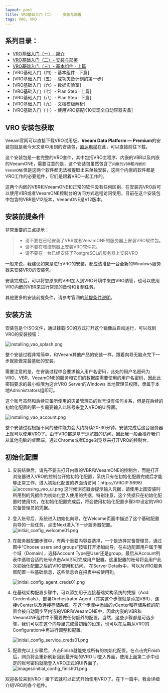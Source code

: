 ```yaml
---
layout: post
title: VRO基础入门（二） -  安装与部署
tags: VAO, VRO
---
```


## 系列目录：

- [VRO基础入门（一）-  简介](https://blog.backupnext.cloud/_posts/2023-05-24-VRO-v6-Guide-01/)
- [VRO基础入门（二）-  安装与部署](https://blog.backupnext.cloud/_posts/2023-05-25-VRO-v6-Guide-02/)
- [VRO基础入门（三）-  基本组件 · 上篇](https://blog.backupnext.cloud/_posts/2023-05-26-VRO-v6-Guide-03/)
- [VRO基础入门（四）-  基本组件 · 下篇]
- [VRO基础入门（五）-  成功灾备计划的第一步]
- [VRO基础入门（六）-  数据实验室]
- [VRO基础入门（七）-  Plan Step  · 上篇]
- [VRO基础入门（八）-  Plan Step  · 下篇]
- [VRO基础入门（九）-  文档模板解析]
- [VRO基础入门（十）- 使用VRO搭配K10实现全自动容器灾备]



## VRO 安装包获取

Veeam官网可以直接下载VRO试用版，**Veeam Data Platform — Premium**的安装包就是我今天文章中用到的安装包，[直达电梯](https://www.veeam.com/downloads.html)在此，可以直接前往下载。

这个安装包是一套完整的VRO套件，其中包括VRO主程序、内嵌的VBR以及内嵌的VeeamONE，需要注意的是，这个安装包虽然包含了`内嵌的VBR`和`内嵌的VeeamONE`但是这两个软件都无法被提取出来单独安装，这两个内嵌的软件都是VRO工作的必要组件，它们是跟着VRO一起工作的。

这两个内嵌的VBR和VeeamONE和正常的软件没有任何区别，在安装完VRO后可以使用VBR或者VeeamONE控制台的访问方式远程访问使用，目前在这个安装包中包含的VBR是V12版本，VeeamONE是V12版本。

## 安装前提条件

非常重要的三点提示：

> - 请不要在已经安装了VBR或者VeeamONE的服务器上安装VRO软件包。
> - 请不要在域控制器上安装VRO软件包。
> - 请不要在一台已经安装了PostgreSQL的服务器上安装VRO

一般来说，我建议如果是进行VRO的安装，都应该准备一台全新的Windows服务器来安装VRO的安装包。

安装完成后，可以将您原来的VBR加入到VRO环境中来由VRO纳管，也可以使用VRO内嵌的VBR来进行常规的备份和复制任务。

其他更多的安装前提条件，请参考官网的[前提条件说明](https://helpcenter.veeam.com/docs/vdro/userguide/system_requirements.html?ver=60)。

## 安装方法

安装包是个ISO文件，通过挂载ISO的方式打开这个镜像后自动运行，可以找到VRO的安装按钮：

![installing_vao_splash.png](https://helpcenter.veeam.com/docs/vdro/userguide/images/installing_vao_splash.png)

整个安装过程非常简单，和Veeam其他产品的安装一样，跟着向导无脑点完下一步就能做完最基础的安装。

需要注意的是，在安装过程中会要求输入用户名密码，此处的用户名密码为VRO、VBR、VeeamONE的服务和它们的数据库需要使用的用户名密码，因此此密码要求的最小权限为这台VRO Server的Windows 本地管理员权限，隶属于本地Administrators组即可。

这个账号虽然和后续灾备所使用的灾备管理员的账号没有任何关系，但是在后续的初始化配置的第一步需要输入此账号来登入VRO的UI界面。

![installing_vao_account.png](https://helpcenter.veeam.com/docs/vdro/userguide/images/installing_vao_account.png)

整个安装过程根据不同的硬件能力会大约持续20-30分钟，安装完成后这台服务器上就可以使用VRO了。由于VRO都是基于浏览器的访问，因此我一般会推荐我们从其他电脑的桌面端，通过Chrome或者Edge浏览器来打开VRO的控制台。

## 初始化配置

1. 安装结束后，请先不要去打开内置的VBR和VeeamONE的控制台，而是打开浏览器进入VRO的控制台开始初始化配置，系统只有在初始化配置完成后才能够正常工作，进入初始化配置的界面请访问：https://VROIP:9898/
   ![accessing_vao_ui.png](https://helpcenter.veeam.com/docs/vdro/userguide/images/accessing_vao_ui.png)
   这时候浏览器会提示输入凭据，请使用上图安装时所用到的凭据作为初始化登入使用的凭据。特别注意，这个凭据只在初始化配置时使用1次，在初始化配置完成后，将会使用初始化配置步骤3中设定的VRO灾备管理员的凭据。

2. 登入账号后，系统进入初始化向导，在Welcome页面中描述了这个基础配置向导的一些任务，点击Next进入下一步服务器配置。
   ![initial_config_welcome01.png](https://helpcenter.veeam.com/docs/vdro/userguide/images/initial_config_welcome01.png)

3. 在服务器配置步骤中，有两个重要内容要选择，一个是选择灾备管理员，通过图中“Choose users and groups”按钮打开添加向导，在右边配置用户属于哪个域（Domain），选择Account Type是User还是group，最后从Account列表中选取合适的账号点击Add即可完成用户配置。这里配置的账号将会用户此次初始化配置之后的VRO使用和访问。
在Server Details中，可以为VRO服务器配置一些基础信息，这些信息会在报表中被使用到。

   ![initial_config_agent_creds01.png](https://helpcenter.veeam.com/docs/vdro/userguide/images/initial_config_agent_creds01.png)

4. 在基础架构配置步骤中，可以添加用于连接基础架构系统的凭据（Add Credentials）、部署Orchestrator Agent（其实这个步骤就是添加VBR）、连接vCenter以及连接存储系统。在这个步骤中添加的vCenter和存储系统的配置会被自动同步至内嵌的VBR和VeeamONE中，因此内嵌的VBR和VeeamONE组件中不需要做任何额外的配置。当然，这些步骤都是可选步骤，我们可以在这个向导里完成最初始的设定，也可以在后期从VRO的Configuration中再进行调整和配置。
   
   ![initial_config_service_creds01.png](https://helpcenter.veeam.com/docs/vdro/userguide/images/initial_config_service_creds01.png)
   
5. 配置完以上步骤后，点击Finish就能完成所有的初始化配置。在点击完Finish后，网页将会重新刷新回到最开始的VRO UI登入界面，使用上面第二步中设定的账号密码就能登入VRO正式的UI界面了。
   ![images/initial_config_finish01.png](https://helpcenter.veeam.com/docs/vdro/userguide/images/initial_config_finish01.png)



欢迎各位来到VRO！接下去就可以正式开始使用VRO了。在下一篇中，我会详细介绍VRO的各个组件。

